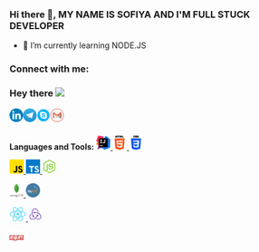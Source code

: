 ### Hi there 👋, MY NAME IS SOFIYA AND I'M FULL STUCK DEVELOPER

- 🌱 I’m currently learning NODE.JS
<!--
**SofiyaYehorova/SofiyaYehorova** is a ✨ _special_ ✨ repository because its `README.md` (this file) appears on your GitHub profile.

Here are some ideas to get you started:

- 🔭 I’m currently working on ...

- 👯 I’m looking to collaborate on ...
- 🤔 I’m looking for help with ...
- 💬 Ask me about ...
- 📫 How to reach me: ...
- 😄 Pronouns: ...
- ⚡ Fun fact: ...
-->
### Connect with me:
### Hey there <img src="https://media.giphy.com/media/hvRJCLFzcasrR4ia7z/giphy.gif" height="25">
<a href=https://www.linkedin.com/in/sofiya-yehorova-125700216/>
  <img align="left" alt="Linkdin" width="24px" src="https://github.com/SofiyaYehorova/icons/blob/master/contacts/linkedin.png" />
</a>
<a href="https://t.me/@SofiyaYehorova">
  <img align="left" alt="Telegram" width="24px" src="https://github.com/SofiyaYehorova/icons/blob/master/contacts/telegram.jpeg" />
</a>

[//]: # (<a href="https://www.facebook.com/sofiya.yehorova">)

[//]: # (  <img align="left" alt="Facebook" width="24px" src="https://github.com/SofiyaYehorova/icons/blob/main/facebook.png" />)

[//]: # (</a>)
<a href="sofiya-yehorova">
  <img title="sofiya-yehorova" align="left" alt="Skype" width="24px" src="https://github.com/SofiyaYehorova/icons/blob/master/contacts/skype.png" />
</a>
<a href="mailto:yehorova66@gmail.com">
  <img align="left" alt="Mail" width="24px" src="https://github.com/SofiyaYehorova/icons/blob/master/contacts/gmail1.png" />
</a>

<br />
<br />

**Languages and Tools:**
<a href="https://github.com/SofiyaYehorova/icons/blob/master/skills/intellig.jpeg">
<img height="25" title="IntelliJIDEA" src="https://github.com/SofiyaYehorova/icons/blob/master/skills/intellig.jpeg">
</a>
<a href="https://github.com/SofiyaYehorova/icons/blob/master/skills/html.png">
<img height="25" title="HTML5" src="https://github.com/SofiyaYehorova/icons/blob/master/skills/html.png">
</a>
<a href="https://github.com/SofiyaYehorova/icons/blob/master/skills/css.png">
<img height="25" title="CSS" src="https://github.com/SofiyaYehorova/icons/blob/master/skills/css.png">
</a>

<!-- <a href="https://github.com/SofiyaYehorova/icons/blob/master/skills/VisualStudioCode.png">
  <img height="25" title="VSC" src="https://github.com/SofiyaYehorova/icons/blob/master/skills/VisualStudioCode.png">
</a> -->
<a href="https://github.com/SofiyaYehorova/icons/blob/master/skills/js.png">
  <img height="25" title="JavaScript" src="https://github.com/SofiyaYehorova/icons/blob/master/skills/js.png">
</a>
<a href="https://github.com/SofiyaYehorova/icons/blob/master/skills/ts.png">
  <img height="25" title="TypeScript" src="https://github.com/SofiyaYehorova/icons/blob/master/skills/ts.png">
</a>
<a href="https://github.com/SofiyaYehorova/icons/blob/master/skills/nodejs.png">
  <img height="25" title="NodeJs" src="https://github.com/SofiyaYehorova/icons/blob/master/skills/nodejs.png">
</a>

[//]: # (<a href="https://github.com/feden2906/icons/blob/main/skils/NodeJS.png">)

[//]: # (  <img height="25" title="NestJs" src="https://github.com/feden2906/icons/blob/main/skils/nestjs.png">)

[//]: # (</a>)
<a href="https://github.com/SofiyaYehorova/icons/blob/master/skills/mongo.png">
  <img height="25" title="MongoDB" src="https://github.com/SofiyaYehorova/icons/blob/master/skills/mongo.png">
</a>
<a href="https://github.com/SofiyaYehorova/icons/blob/master/skills/mySQL.png">
  <img height="25" title="MySQL" src="https://github.com/SofiyaYehorova/icons/blob/master/skills/mySQL.png">
</a>

[//]: # (<a href="https://github.com/SofiyaYehorova/icons/blob/main/skils/docker.png">)

[//]: # (  <img height="25" title="Docker" src="https://github.com/SofiyaYehorova/icons/blob/main/skils/docker.png">)

[//]: # (</a>)
<a href="https://github.com/SofiyaYehorova/icons/blob/master/skills/react.png">
  <img height="25" title="React" src="https://github.com/SofiyaYehorova/icons/blob/master/skills/react.png">
</a>
<a href="https://github.com/SofiyaYehorova/icons/blob/master/skills/redux.png">
  <img height="25" title="Redux" src="https://github.com/SofiyaYehorova/icons/blob/master/skills/redux.png">
</a>

[//]: # (<a href="https://github.com/feden2906/icons/blob/main/skils/Angular.png">)

[//]: # (  <img height="25" title="Angular" src="https://github.com/feden2906/icons/blob/main/skils/Angular.png">)

[//]: # (</a>)
[//]: # (<a href="https://github.com/SofiyaYehorova/icons/blob/main/skils/Vue.png">)

[//]: # (  <img height="25" title="Vue" src="https://github.com/SofiyaYehorova/icons/blob/main/skils/Vue.png">)

[//]: # (</a>)
[//]: # (<a href="https://github.com/feden2906/icons/blob/main/skils/yarn.png">)

[//]: # (  <img height="25" title="yarn" src="https://github.com/feden2906/icons/blob/main/skils/yarn.png">)

[//]: # (</a>)
<a href="https://github.com/SofiyaYehorova/icons/blob/master/skills/npm.png">
  <img height="25" title="npm" src="https://github.com/SofiyaYehorova/icons/blob/master/skills/npm.png">
</a>

<br />
<br />

[//]: # (**Activity for the last week :**)

[//]: # ()
[//]: # (<div> )

[//]: # (  <img align="right" width="310px" src="https://github-readme-stats.vercel.app/api?username=SofiyaYehorova&show_icons=true" alt="myGitStats" > )

[//]: # (</div>)

[//]: # ()
[//]: # ()
[//]: # (<!--START_SECTION:waka-->)

[//]: # ()
[//]: # (```text)

[//]: # (TypeScript       28 hrs 31 mins  █████████████████████▒░░░   85.27 %)

[//]: # (JSON             1 hr 53 mins    █▒░░░░░░░░░░░░░░░░░░░░░░░   05.67 %)

[//]: # (JavaScript       1 hr 43 mins    █▒░░░░░░░░░░░░░░░░░░░░░░░   05.18 %)

[//]: # (HTML             26 mins         ▒░░░░░░░░░░░░░░░░░░░░░░░░   01.34 %)

[//]: # (Bash             24 mins         ▒░░░░░░░░░░░░░░░░░░░░░░░░   01.21 %)

[//]: # (Text             21 mins         ▒░░░░░░░░░░░░░░░░░░░░░░░░   01.07 %)

[//]: # (```)

[//]: # ()
[//]: # (<!--END_SECTION:waka-->)